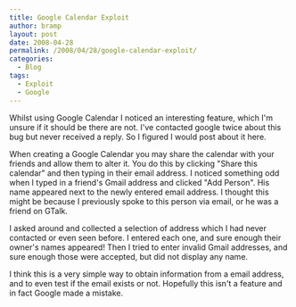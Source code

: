 ```yaml
---
title: Google Calendar Exploit
author: bramp
layout: post
date: 2008-04-28
permalink: /2008/04/28/google-calendar-exploit/
categories:
  - Blog
tags:
  - Exploit
  - Google
---
```

Whilst using Google Calendar I noticed an interesting feature, which I'm unsure if it should be there are not. I've contacted google twice about this bug but never received a reply. So I figured I would post about it here.

When creating a Google Calendar you may share the calendar with your friends and allow them to alter it. You do this by clicking "Share this calendar" and then typing in their email address. I noticed something odd when I typed in a friend's Gmail address and clicked "Add Person". His name appeared next to the newly entered email address. I thought this might be because I previously spoke to this person via email, or he was a friend on GTalk. 

I asked around and collected a selection of address which I had never contacted or even seen before. I entered each one, and sure enough their owner's names appeared! Then I tried to enter invalid Gmail addresses, and sure enough those were accepted, but did not display any name.

I think this is a very simple way to obtain information from a email address, and to even test if the email exists or not. Hopefully this isn't a feature and in fact Google made a mistake.